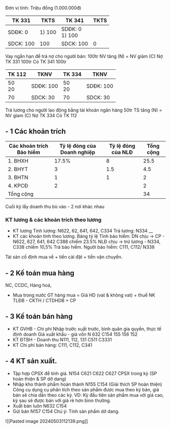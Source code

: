 Đơn vị tính: Triệu đồng (1.000.000đ)

| TK 331      | TKTS       | TK 341            | TKTS |
| ----------- | ---------- | ----------------- | ---- |
| SDĐK: 0<br> | 1) 100<br> | SDĐK: 0<br>1) 100 |      |
| SDCK: 100   | 100        | SDCK: 100         | 0    |
Vay ngắn hạn để trả nợ cho người bán: 100tr
	NV tăng (N) = NV giảm (C)
		Nợ TK 331 100tr
		Có TK 341 100tr
		
| TK 112    | TKNV          | TK 334    | TKNV          |
| --------- | ------------- | --------- | ------------- |
| 50 <br>20 | SDĐK: 100<br> | 50 <br>20 | SDĐK: 100<br> |
| 70        | SDCK: 30      | 70        | SDCK: 30      |
Trả lương cho người lao động bằng tài khoản ngân hàng 50tr 
TS tăng (N) = NV gỉam (C)
		Nợ TK 334
		Có TK 112

## - 1 Các khoản trích

| Các khoản trích Bảo hiểm | Tỷ lệ đóng của Doanh nghiệp | Tỷ lệ đóng của NLĐ | Tổng cộng |
| ------------------------ | --------------------------- | ------------------ | --------- |
| 1. BHXH                  | 17.5%<br>                   | 8                  | 25.5<br>  |
| 2. BHYT                  | 3                           | 1.5                | 4.5       |
| 3. BHTN                  | 1                           | 1                  | 2         |
| 4. KPCĐ                  | 2                           |                    | 2         |
| Tổng cộng                |                             |                    | 34        |
Cuối kỳ lấy doanh thu bù vào - 2 nơi khác nhau
### KT lương & các khoản trích theo lương 
- KT lương
Tính lương: N622, 62, 641, 642, C334
Trả lương: N334
__
- KT các khoản tính theo lương.
	Bảng tỷ lệ
Tỉnh bảo hiểm: 
	DN chịu -> CP - N622, 627, 641, 642 C388 chiếm 23.5%
	NLĐ chịu -> trừ lương - N334, C338 chiếm 10,5%
Trả bảo hiểm.
	Người bảo hiểm: C111, C112/ N338 

Tài sản cố định mua về + tiền cài đặt + tiền vận chuyển.

## - 2 Kế toán mua hàng
NC, CCDC, Hàng hoá,
- Mua trong nước
GT hàng mua = Giá HD (vat & không vat) + thuế NK TLĐB - CKTH / CTDHDB + CP

## - 3 Kế toán bán hàng
- KT GVHB - Chi phí
	Nhập trước xuất trước, bình quân gia quyền, thực tế định doanh 
	Giá xuất khẩu - giá vốn N 632 C154 155 156 152
- KT ĐTBH - Doanh thu 
  N111, 112, 131 C511 C3331
- KT Chi phí bán hàng:
  C111, C112, C341
## - 4 KT sản xuất.
- Tập hợp CPSX để tính giá.
N154 C621 C622 C627 CPSX trong kỳ (SP hoàn thiện & SP dở dang)
- Nhập kho thành phẩm hoàn thành
N155 C154 (Giải thích SP hoàn thiện)
Công cụ dụng cụ phân tích theo sản phẩm được mua theo kỳ bán, giá bán sẽ chia dần theo các kỳ. VD: Kỳ đầu tiên sản phẩm mua với giá cao, kỳ sau sẽ được bán với giá rẻ hơn bìnn thường.
- Xuất bán luôn
N632 C154
- Gửi bán
N157 C154
Chú ý: Tính sản phẩm dở dang.

![[Pasted image 20240503112139.png]]
